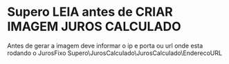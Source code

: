 # Supero LEIA antes de CRIAR IMAGEM JUROS CALCULADO

Antes de gerar a imagem deve informar o ip e porta ou url onde esta rodando o JurosFixo
Supero\JurosCalculado\JurosCalculado\EnderecoURL
